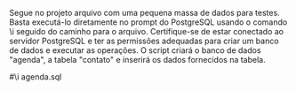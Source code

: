 Segue no projeto arquivo com uma pequena massa de dados para testes. Basta executá-lo diretamente no prompt do PostgreSQL usando o comando \i seguido do caminho para o arquivo. Certifique-se de estar conectado ao servidor PostgreSQL e ter as permissões adequadas para criar um banco de dados e executar as operações. O script criará o banco de dados "agenda", a tabela "contato" e inserirá os dados fornecidos na tabela.

#\i agenda.sql